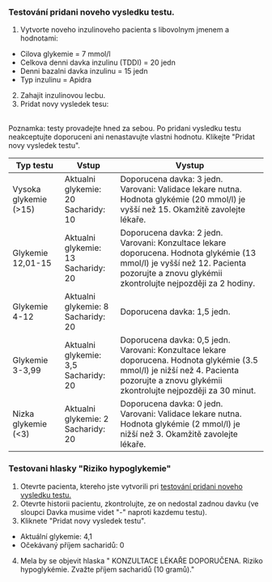 ### Testování pridani noveho vysledku testu.
1. Vytvorte noveho inzulinoveho pacienta s libovolnym jmenem a hodnotami:
- Cilova glykemie = 7 mmol/l
- Celkova denni davka inzulinu (TDDI) = 20 jedn 
- Denni bazalni davka inzulinu = 15 jedn
- Typ inzulinu = Apidra
2. Zahajit inzulinovou lecbu.
3. Pridat novy vysledek tesu:
<br/>
Poznamka: testy provadejte hned za sebou. Po pridani vysledku testu neakceptujte doporuceni ani nenastavujte vlastni hodnotu. Klikejte "Pridat novy vysledek testu".

| Typ testu             | Vstup                                    | Vystup                                                                                                                                                                                         |
|-----------------------|------------------------------------------|------------------------------------------------------------------------------------------------------------------------------------------------------------------------------------------------|
| Vysoka glykemie (>15) | Aktualni glykemie: 20<br/>Sacharidy: 10  | Doporucena davka: 3 jedn.<br/> Varovani: Validace lekare nutna. Hodnota glykémie (20 mmol/l) je vyšší než 15. Okamžitě zavolejte lékaře.                                                       |
| Glykemie 12,01-15     | Aktualni glykemie: 13<br/>Sacharidy: 20  | Doporucena davka: 2 jedn.<br/> Varovani: Konzultace lekare doporucena. Hodnota glykémie (13 mmol/l) je vyšší než 12. Pacienta pozorujte a znovu glykémii zkontrolujte nejpozději za 2 hodiny.  |
| Glykemie 4-12         | Aktualni glykemie: 8<br/>Sacharidy: 20   | Doporucena davka: 1,5 jedn.                                                                                                                                                                    |
| Glykemie 3-3,99       | Aktualni glykemie: 3,5<br/>Sacharidy: 20 | Doporucena davka: 0,5 jedn.<br/> Varovani: Konzultace lekare doporucena. Hodnota glykémie (3.5 mmol/l) je nižší než 4. Pacienta pozorujte a znovu glykémii zkontrolujte nejpozději za 30 minut. |
| Nizka glykemie (<3)   | Aktualni glykemie: 2<br/>Sacharidy: 20   | Doporucena davka: 0 jedn.<br/> Varovani: Validace lekare nutna. Hodnota glykémie (2 mmol/l) je nižší než 3. Okamžitě zavolejte lékaře.                                                         |

### Testovani hlasky "Riziko hypoglykemie"
1. Otevrte pacienta, ktereho jste vytvorili pri [testování pridani noveho vysledku testu.](test_result.md)
2. Otevrte historii pacientu, zkontrolujte, ze on nedostal zadnou davku (ve sloupci Davka musime videt "-" naproti kazdemu testu).
3. Kliknete "Pridat novy vysledek testu".
- Aktuální glykemie: 4,1
- Očekávaný příjem sacharidů: 0
4. Mela by se objevit hlaska " KONZULTACE LÉKAŘE DOPORUČENA.
   Riziko hypoglykémie. Zvažte příjem sacharidů (10 gramů)."